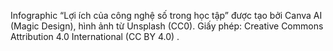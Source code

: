 Infographic “Lợi ích của công nghệ số trong học tập” được tạo bởi Canva AI (Magic Design), hình ảnh từ Unsplash (CC0).
Giấy phép: Creative Commons Attribution 4.0 International (CC BY 4.0)
.
